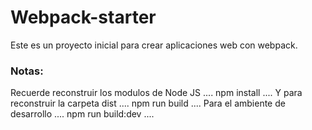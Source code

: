 # Webpack-starter
Este es un proyecto inicial para crear aplicaciones web con webpack.
### Notas:
Recuerde reconstruir los modulos de Node JS
....
npm install
....
Y para reconstruir la carpeta dist
....
npm run build
....
Para el ambiente de desarrollo
....
npm run build:dev
....
